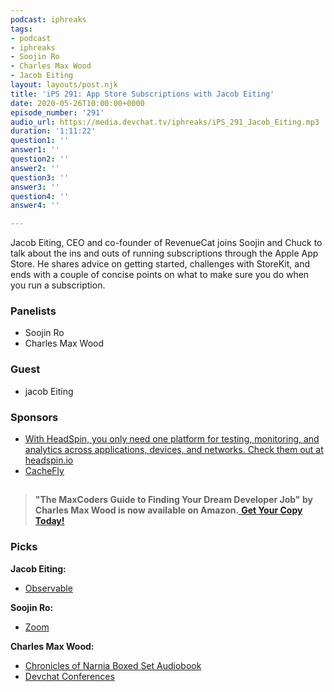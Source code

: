 ```yaml
---
podcast: iphreaks
tags:
- podcast
- iphreaks
- Soojin Ro
- Charles Max Wood
- Jacob Eiting
layout: layouts/post.njk
title: 'iPS 291: App Store Subscriptions with Jacob Eiting'
date: 2020-05-26T10:00:00+0000
episode_number: '291'
audio_url: https://media.devchat.tv/iphreaks/iPS_291_Jacob_Eiting.mp3
duration: '1:11:22'
question1: ''
answer1: ''
question2: ''
answer2: ''
question3: ''
answer3: ''
question4: ''
answer4: ''

---
```

Jacob Eiting, CEO and co-founder of RevenueCat joins Soojin and Chuck to talk about the ins and outs of running subscriptions through the Apple App Store. He shares advice on getting started, challenges with StoreKit, and ends with a couple of concise points on what to make sure you do when you run a subscription.

### **Panelists**

* Soojin Ro
* Charles Max Wood

### **Guest**

* jacob Eiting

### **Sponsors**

* [With HeadSpin, you only need one platform for testing, monitoring, and analytics across applications, devices, and networks. Check them out at headspin.io](https://www.headspin.io/?utm_source=iphreaks&utm_medium=podcast&utm_campaign=brand_awareness)
* [CacheFly](https://www.cachefly.com/)

## 

> **"The MaxCoders Guide to Finding Your Dream Developer Job" by Charles Max Wood is now available on Amazon.**[ **Get Your Copy Today!**](https://www.amazon.com/gp/product/B081MBL5C9/ref=as_li_ss_tl?ie=UTF8&linkCode=sl1&tag=devchattv-20&linkId=9d61363241636e2546ef46abba198746&language=en_US)

### **Picks**

**Jacob Eiting:**

* [Observable](https://observablehq.com/)

**Soojin Ro:**

* [Zoom](https://zoom.us/)

**Charles Max Wood:**

* [Chronicles of Narnia Boxed Set Audiobook](https://amzn.to/2VJKDQO)
* [Devchat Conferences](https://devchat.tv/conferences)